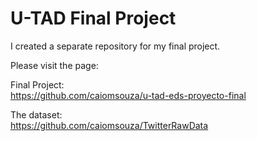 # U-TAD Final Project 

I created a separate repository for my final project.<BR>

Please visit the page:<BR>

Final Project:<BR>
https://github.com/caiomsouza/u-tad-eds-proyecto-final<BR>

The dataset:<BR>
https://github.com/caiomsouza/TwitterRawData<BR>


